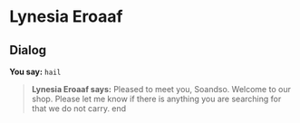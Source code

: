 # Lynesia Eroaaf
## Dialog

**You say:** `hail`



>**Lynesia Eroaaf says:** Pleased to meet you, Soandso. Welcome to our shop.  Please let me know if there is anything you are searching for that we do not carry.
end
